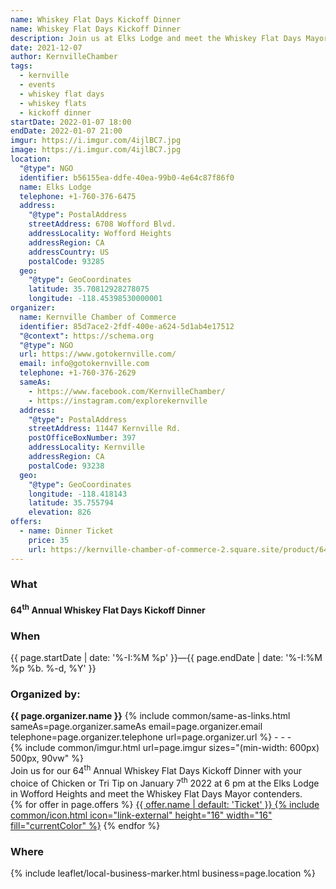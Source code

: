 ```yaml
---
name: Whiskey Flat Days Kickoff Dinner
name: Whiskey Flat Days Kickoff Dinner
description: Join us at Elks Lodge and meet the Whiskey Flat Days Mayor contendors
date: 2021-12-07
author: KernvilleChamber
tags:
  - kernville
  - events
  - whiskey flat days
  - whiskey flats
  - kickoff dinner
startDate: 2022-01-07 18:00
endDate: 2022-01-07 21:00
imgur: https://i.imgur.com/4ijlBC7.jpg
image: https://i.imgur.com/4ijlBC7.jpg
location:
  "@type": NGO
  identifier: b56155ea-ddfe-40ea-99b0-4e64c87f86f0
  name: Elks Lodge
  telephone: +1-760-376-6475
  address:
    "@type": PostalAddress
    streetAddress: 6708 Wofford Blvd.
    addressLocality: Wofford Heights
    addressRegion: CA
    addressCountry: US
    postalCode: 93285
  geo:
    "@type": GeoCoordinates
    latitude: 35.70812928278075
    longitude: -118.45398530000001
organizer:
  name: Kernville Chamber of Commerce
  identifier: 85d7ace2-2fdf-400e-a624-5d1ab4e17512
  "@context": https://schema.org
  "@type": NGO
  url: https://www.gotokernville.com/
  email: info@gotokernville.com
  telephone: +1-760-376-2629
  sameAs:
    - https://www.facebook.com/KernvilleChamber/
    - https://instagram.com/explorekernville
  address:
    "@type": PostalAddress
    streetAddress: 11447 Kernville Rd.
    postOfficeBoxNumber: 397
    addressLocality: Kernville
    addressRegion: CA
    postalCode: 93238
  geo:
    "@type": GeoCoordinates
    longitude: -118.418143
    latitude: 35.755794
    elevation: 826
offers:
  - name: Dinner Ticket
    price: 35
    url: https://kernville-chamber-of-commerce-2.square.site/product/64th-annual-whiskey-flat-days-kickoff-dinner/54
---
```

<h3>What</h3>
<h4>64<sup>th</sup> Annual Whiskey Flat Days Kickoff Dinner</h4>

<h3>When</h3>
<div><time datetime="{{ page.startDate | date: '%F' }}">{{ page.startDate | date: '%-I:%M %p' }}</time>&mdash;<time datetime="{{ page.endDate | date: '%F' }}">{{ page.endDate | date: '%-I:%M %p %b. %-d, %Y' }}</time></div>
<h3>Organized by:</h3>
<b class="block">{{ page.organizer.name }}</b>
{% include common/same-as-links.html sameAs=page.organizer.sameAs email=page.organizer.email telephone=page.organizer.telephone url=page.organizer.url %}
- - -
<div class="center">{% include common/imgur.html url=page.imgur sizes="(min-width: 600px) 500px, 90vw" %}</div>

<div>
Join us for our 64<sup>th</sup> Annual Whiskey Flat Days Kickoff Dinner with your choice of
Chicken or Tri Tip on January 7<sup>th</sup> 2022 at 6 pm at the Elks Lodge in Wofford
Heights and meet the Whiskey Flat Days Mayor contenders.

<br />

<div class="flex row wrap space-evenly">
{% for offer in page.offers %}
<a href="{{ offer.url }}" rel="noopener noreferrer external" class="btn btn-primary btn-wide grow-1 center">{{ offer.name | default: 'Ticket' }} {% include common/icon.html icon="link-external" height="16" width="16" fill="currentColor" %}</a>
{% endfor %}
</div>

<h3>Where</h3>
<leaflet-map class="article-map" center="{{ page.location.geo.latitude }},{{ page.location.geo.longitude }}" loading="lazy" controls="">{% include leaflet/local-business-marker.html business=page.location %}</leaflet-map>
